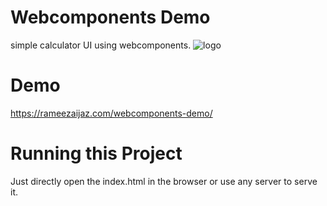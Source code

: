 # Webcomponents Demo
simple calculator UI using webcomponents.
![logo](https://web-components-resources.appspot.com/static/logo.svg "logo")

# Demo
https://rameezaijaz.com/webcomponents-demo/

# Running this Project
Just directly open the index.html in the browser or use any server to serve it.
